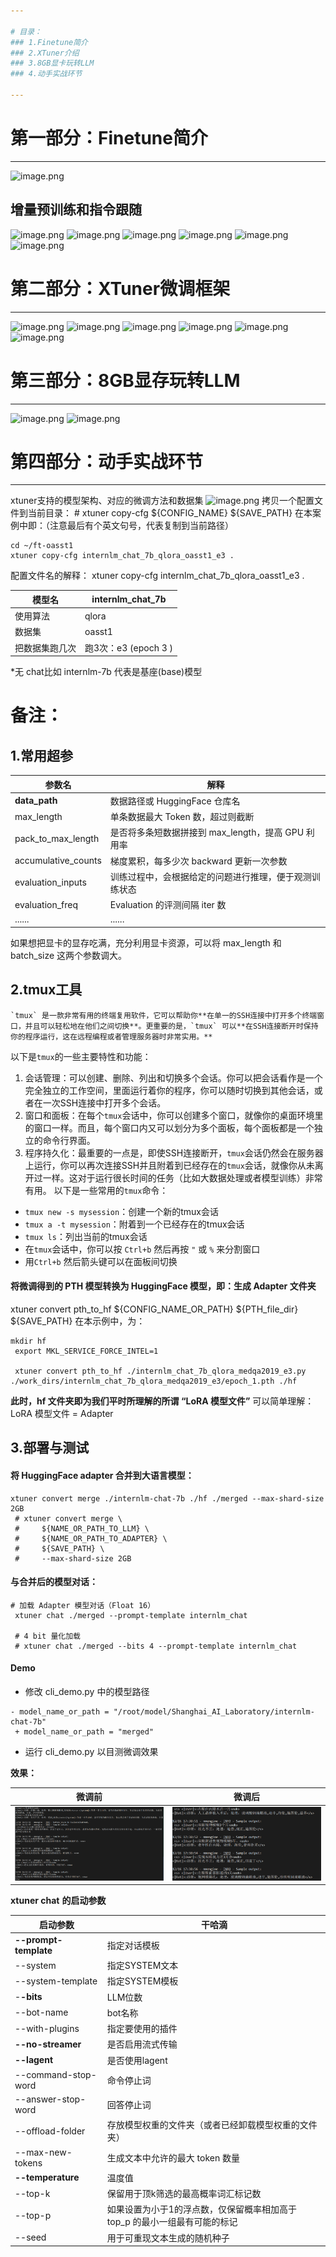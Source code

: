 ```yaml
---

# 目录：
### 1.Finetune简介
### 2.XTuner介绍
### 3.8GB显卡玩转LLM
### 4.动手实战环节

---
```


# 第一部分：Finetune简介

---

![image.png](https://cdn.nlark.com/yuque/0/2024/png/40974462/1704956456455-22cdc7e1-4bb6-48a1-97c2-d74ce8ae8948.png#averageHue=%23dde2f4&clientId=uca623f3f-751f-4&from=paste&height=797&id=ucec8cec1&originHeight=1195&originWidth=2556&originalType=binary&ratio=1.5&rotation=0&showTitle=false&size=1907385&status=done&style=none&taskId=u492d0d7c-f761-410c-b8a5-4eb8203872d&title=&width=1704)
## 增量预训练和指令跟随
![image.png](https://cdn.nlark.com/yuque/0/2024/png/40974462/1704956608900-b321d41d-069c-495a-9fe5-9dd93cd58c9c.png#averageHue=%23f9f8fc&clientId=uca623f3f-751f-4&from=paste&height=595&id=u8f8b0e21&originHeight=892&originWidth=2497&originalType=binary&ratio=1.5&rotation=0&showTitle=false&size=545844&status=done&style=none&taskId=u350461dc-8cc7-4400-97fe-cb46c6fc685&title=&width=1664.6666666666667)
![image.png](https://cdn.nlark.com/yuque/0/2024/png/40974462/1704956797011-1fada14f-ddac-4f18-b800-1103a814d76e.png#averageHue=%23c1c8d8&clientId=uca623f3f-751f-4&from=paste&height=961&id=uc1dbc227&originHeight=1441&originWidth=2224&originalType=binary&ratio=1.5&rotation=0&showTitle=false&size=1807595&status=done&style=none&taskId=ud12d0f66-a732-4419-b621-06f7b8f92e2&title=&width=1482.6666666666667)
![image.png](https://cdn.nlark.com/yuque/0/2024/png/40974462/1704956891255-58e72275-0039-4543-9744-d9466cb6b9af.png#averageHue=%23d3e1f4&clientId=uca623f3f-751f-4&from=paste&height=816&id=u9d9f8690&originHeight=1224&originWidth=2545&originalType=binary&ratio=1.5&rotation=0&showTitle=false&size=2093477&status=done&style=none&taskId=u4ef44c6a-e4f6-44e8-824d-27ba684d9ea&title=&width=1696.6666666666667)
![image.png](https://cdn.nlark.com/yuque/0/2024/png/40974462/1704957105771-218557c7-3bb6-452f-a65e-99f92e3fd955.png#averageHue=%23dce4f8&clientId=uca623f3f-751f-4&from=paste&height=767&id=ub45e929b&originHeight=1150&originWidth=2548&originalType=binary&ratio=1.5&rotation=0&showTitle=false&size=1609023&status=done&style=none&taskId=u1c3184b9-0d85-4c61-b9a7-3bc705e35ed&title=&width=1698.6666666666667)
![image.png](https://cdn.nlark.com/yuque/0/2024/png/40974462/1704957224238-a06b7360-e99b-4055-beea-b6055e11b59a.png#averageHue=%23cfdaf0&clientId=uca623f3f-751f-4&from=paste&height=899&id=u1c4eee35&originHeight=1348&originWidth=2530&originalType=binary&ratio=1.5&rotation=0&showTitle=false&size=1995020&status=done&style=none&taskId=u4756ca34-9033-4380-9111-0384a5a5368&title=&width=1686.6666666666667)
![image.png](https://cdn.nlark.com/yuque/0/2024/png/40974462/1704957304780-001e8b5b-1673-4757-a284-39aadc6e3956.png#averageHue=%23ededf3&clientId=uca623f3f-751f-4&from=paste&height=920&id=u3bd0bb29&originHeight=1380&originWidth=2311&originalType=binary&ratio=1.5&rotation=0&showTitle=false&size=1588833&status=done&style=none&taskId=u6869179b-a5a8-414b-8e74-c9bac341509&title=&width=1540.6666666666667)

# 第二部分：XTuner微调框架

---

 ![image.png](https://cdn.nlark.com/yuque/0/2024/png/40974462/1704957502177-641975bd-5cb9-459d-a192-0af8b06f54ca.png#averageHue=%23d6dff3&clientId=uca623f3f-751f-4&from=paste&height=938&id=uedcda60b&originHeight=1407&originWidth=2551&originalType=binary&ratio=1.5&rotation=0&showTitle=false&size=3270870&status=done&style=none&taskId=u921f2fca-6b0d-4a05-aa8e-853549b3f08&title=&width=1700.6666666666667)
![image.png](https://cdn.nlark.com/yuque/0/2024/png/40974462/1704957712492-5f6bf6f6-aaf3-42b5-81cb-2cf97013a847.png#averageHue=%23d9e3f7&clientId=uca623f3f-751f-4&from=paste&height=886&id=u91b92fd4&originHeight=1329&originWidth=2502&originalType=binary&ratio=1.5&rotation=0&showTitle=false&size=1993743&status=done&style=none&taskId=uc6feef3d-2582-4ec3-8f58-2831be3ea22&title=&width=1668)
![image.png](https://cdn.nlark.com/yuque/0/2024/png/40974462/1704957723284-65f65eb9-1937-4b27-9604-c420394d1378.png#averageHue=%23d2d8ea&clientId=uca623f3f-751f-4&from=paste&height=789&id=u7726e75f&originHeight=1183&originWidth=2364&originalType=binary&ratio=1.5&rotation=0&showTitle=false&size=1416220&status=done&style=none&taskId=u6c0bca80-d8c9-4f2d-b271-721b4a90b55&title=&width=1576)
![image.png](https://cdn.nlark.com/yuque/0/2024/png/40974462/1704957742318-45ff86ed-c4bf-4498-bfd5-f90270616fe3.png#averageHue=%23e9ebf9&clientId=uca623f3f-751f-4&from=paste&height=948&id=ubc25ca64&originHeight=1422&originWidth=2418&originalType=binary&ratio=1.5&rotation=0&showTitle=false&size=1472058&status=done&style=none&taskId=u1aebcb10-1388-42ca-8606-e24882b55cc&title=&width=1612)
![image.png](https://cdn.nlark.com/yuque/0/2024/png/40974462/1704957762688-e5b8fd8c-9737-49fe-9951-768964c9060e.png#averageHue=%2382b6cc&clientId=uca623f3f-751f-4&from=paste&height=937&id=u2f303105&originHeight=1405&originWidth=2449&originalType=binary&ratio=1.5&rotation=0&showTitle=false&size=1860497&status=done&style=none&taskId=ued528767-91a3-4925-83a3-1770d8f6632&title=&width=1632.6666666666667)
![image.png](https://cdn.nlark.com/yuque/0/2024/png/40974462/1704957668509-d7689c7f-fa9b-4e7d-8665-c043626145d5.png#averageHue=%23dce3f6&clientId=uca623f3f-751f-4&from=paste&height=771&id=uae846478&originHeight=1156&originWidth=2358&originalType=binary&ratio=1.5&rotation=0&showTitle=false&size=1366095&status=done&style=none&taskId=ua3a8fe57-ba36-496d-9eb3-c054b979133&title=&width=1572)
# 第三部分：8GB显存玩转LLM

---

![image.png](https://cdn.nlark.com/yuque/0/2024/png/40974462/1704957826951-d45b3707-7c31-49b2-bbd3-d4208b6b01f2.png#averageHue=%23d4ddf1&clientId=uca623f3f-751f-4&from=paste&height=902&id=ue0c385ac&originHeight=1353&originWidth=2533&originalType=binary&ratio=1.5&rotation=0&showTitle=false&size=2283401&status=done&style=none&taskId=ue29aba95-05d2-435e-bd7f-bb9cb09f136&title=&width=1688.6666666666667)
![image.png](https://cdn.nlark.com/yuque/0/2024/png/40974462/1704957908414-92f3ce61-1794-480a-903b-055092d099fe.png#averageHue=%23dfe5f7&clientId=uca623f3f-751f-4&from=paste&height=849&id=ud495301e&originHeight=1273&originWidth=2271&originalType=binary&ratio=1.5&rotation=0&showTitle=false&size=1545045&status=done&style=none&taskId=u58959ac9-07ce-4758-be3e-6716db8094c&title=&width=1514)
# 第四部分：动手实战环节

---

xtuner支持的模型架构、对应的微调方法和数据集
![image.png](https://cdn.nlark.com/yuque/0/2024/png/40974462/1704959442107-e72e142f-708c-4375-ab39-158c77b477fc.png#averageHue=%23181818&clientId=uca623f3f-751f-4&from=paste&height=567&id=u255429e0&originHeight=850&originWidth=1654&originalType=binary&ratio=1.5&rotation=0&showTitle=false&size=146447&status=done&style=none&taskId=ue351045e-2833-48fc-b36e-710f538f68c&title=&width=1102.6666666666667)
拷贝一个配置文件到当前目录： # xtuner copy-cfg ${CONFIG_NAME} ${SAVE_PATH}
在本案例中即：（注意最后有个英文句号，代表复制到当前路径）
```
cd ~/ft-oasst1
xtuner copy-cfg internlm_chat_7b_qlora_oasst1_e3 .
```
配置文件名的解释：
xtuner copy-cfg internlm_chat_7b_qlora_oasst1_e3 .

| 模型名 | internlm_chat_7b |
| --- | --- |
| 使用算法 | qlora |
| 数据集 | oasst1 |
| 把数据集跑几次 | 跑3次：e3 (epoch 3 ) |

*无 chat比如 internlm-7b 代表是基座(base)模型
# 备注：
## 1.常用超参
| 参数名 | 解释 |
| --- | --- |
| **data_path** | 数据路径或 HuggingFace 仓库名 |
| max_length | 单条数据最大 Token 数，超过则截断 |
| pack_to_max_length | 是否将多条短数据拼接到 max_length，提高 GPU 利用率 |
| accumulative_counts | 梯度累积，每多少次 backward 更新一次参数 |
| evaluation_inputs | 训练过程中，会根据给定的问题进行推理，便于观测训练状态 |
| evaluation_freq | Evaluation 的评测间隔 iter 数 |
| ...... | ...... |

如果想把显卡的显存吃满，充分利用显卡资源，可以将 max_length 和 batch_size 这两个参数调大。
## 2.tmux工具
	`tmux` 是一款非常有用的终端复用软件，它可以帮助你**在单一的SSH连接中打开多个终端窗口，并且可以轻松地在他们之间切换**。更重要的是，`tmux` 可以**在SSH连接断开时保持你的程序运行，这在远程编程或者管理服务器时非常实用。**
以下是`tmux`的一些主要特性和功能：
1. 会话管理：可以创建、删除、列出和切换多个会话。你可以把会话看作是一个完全独立的工作空间，里面运行着你的程序，你可以随时切换到其他会话，或者在一次SSH连接中打开多个会话。
2. 窗口和面板：在每个`tmux`会话中，你可以创建多个窗口，就像你的桌面环境里的窗口一样。而且，每个窗口内又可以划分为多个面板，每个面板都是一个独立的命令行界面。
3. 程序持久化：最重要的一点是，即使SSH连接断开，`tmux`会话仍然会在服务器上运行，你可以再次连接SSH并且附着到已经存在的`tmux`会话，就像你从未离开过一样。这对于运行很长时间的任务（比如大数据处理或者模型训练）非常有用。
以下是一些常用的`tmux`命令：
- `tmux new -s mysession`：创建一个新的tmux会话
- `tmux a -t mysession`：附着到一个已经存在的tmux会话
- `tmux ls`：列出当前的tmux会话
- 在`tmux`会话中，你可以按 `Ctrl+b` 然后再按 `"` 或 `%` 来分割窗口
- 用`Ctrl+b` 然后箭头键可以在面板间切换

#### 将微调得到的 PTH 模型转换为 HuggingFace 模型，**即：生成 Adapter 文件夹**
 xtuner convert pth_to_hf ${CONFIG_NAME_OR_PATH} ${PTH_file_dir} ${SAVE_PATH}
在本示例中，为：
```
mkdir hf
 export MKL_SERVICE_FORCE_INTEL=1
 
 xtuner convert pth_to_hf ./internlm_chat_7b_qlora_medqa2019_e3.py ./work_dirs/internlm_chat_7b_qlora_medqa2019_e3/epoch_1.pth ./hf
```
**此时，hf 文件夹即为我们平时所理解的所谓 “LoRA 模型文件”**
可以简单理解：LoRA 模型文件 = Adapter
## 3.部署与测试
#### 将 HuggingFace adapter 合并到大语言模型：
```
xtuner convert merge ./internlm-chat-7b ./hf ./merged --max-shard-size 2GB
 # xtuner convert merge \
 #     ${NAME_OR_PATH_TO_LLM} \
 #     ${NAME_OR_PATH_TO_ADAPTER} \
 #     ${SAVE_PATH} \
 #     --max-shard-size 2GB
```
#### 与合并后的模型对话：
```
# 加载 Adapter 模型对话（Float 16）
 xtuner chat ./merged --prompt-template internlm_chat
 
 # 4 bit 量化加载
 # xtuner chat ./merged --bits 4 --prompt-template internlm_chat
```
#### Demo

- 修改 cli_demo.py 中的模型路径
```
- model_name_or_path = "/root/model/Shanghai_AI_Laboratory/internlm-chat-7b"
 + model_name_or_path = "merged"
```

- 运行 cli_demo.py 以目测微调效果

**效果：**

| 微调前 | 微调后 |
| --- | --- |
| [![](https://github.com/InternLM/tutorial/raw/main/xtuner/imgs/beforeFT.png#from=url&id=sBZCv&originHeight=400&originWidth=807&originalType=binary&ratio=1.5&rotation=0&showTitle=false&status=done&style=none&title=)](https://github.com/InternLM/tutorial/blob/main/xtuner/imgs/beforeFT.png) | [![](https://github.com/InternLM/tutorial/raw/main/xtuner/imgs/afterFT.png#from=url&id=sLl9P&originHeight=400&originWidth=806&originalType=binary&ratio=1.5&rotation=0&showTitle=false&status=done&style=none&title=)](https://github.com/InternLM/tutorial/blob/main/xtuner/imgs/afterFT.png) |

**xtuner chat** **的启动参数**

| 启动参数 | 干哈滴 |
| --- | --- |
| **--prompt-template** | 指定对话模板 |
| --system | 指定SYSTEM文本 |
| --system-template | 指定SYSTEM模板 |
| -**-bits** | LLM位数 |
| --bot-name | bot名称 |
| --with-plugins | 指定要使用的插件 |
| **--no-streamer** | 是否启用流式传输 |
| **--lagent** | 是否使用lagent |
| --command-stop-word | 命令停止词 |
| --answer-stop-word | 回答停止词 |
| --offload-folder | 存放模型权重的文件夹（或者已经卸载模型权重的文件夹） |
| --max-new-tokens | 生成文本中允许的最大 token 数量 |
| **--temperature** | 温度值 |
| --top-k | 保留用于顶k筛选的最高概率词汇标记数 |
| --top-p | 如果设置为小于1的浮点数，仅保留概率相加高于 top_p 的最小一组最有可能的标记 |
| --seed | 用于可重现文本生成的随机种子 |


